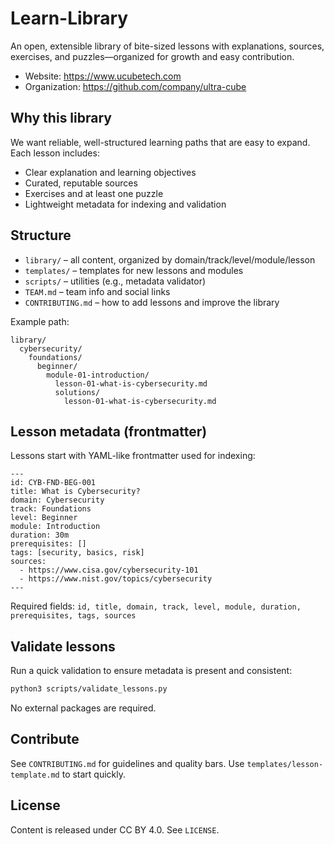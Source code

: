 # Learn-Library

An open, extensible library of bite-sized lessons with explanations, sources, exercises, and puzzles—organized for growth and easy contribution.

- Website: https://www.ucubetech.com
- Organization: https://github.com/company/ultra-cube

## Why this library
We want reliable, well-structured learning paths that are easy to expand. Each lesson includes:
- Clear explanation and learning objectives
- Curated, reputable sources
- Exercises and at least one puzzle
- Lightweight metadata for indexing and validation

## Structure
- `library/` – all content, organized by domain/track/level/module/lesson
- `templates/` – templates for new lessons and modules
- `scripts/` – utilities (e.g., metadata validator)
- `TEAM.md` – team info and social links
- `CONTRIBUTING.md` – how to add lessons and improve the library

Example path:
```
library/
  cybersecurity/
    foundations/
      beginner/
        module-01-introduction/
          lesson-01-what-is-cybersecurity.md
          solutions/
            lesson-01-what-is-cybersecurity.md
```

## Lesson metadata (frontmatter)
Lessons start with YAML-like frontmatter used for indexing:
```
---
id: CYB-FND-BEG-001
title: What is Cybersecurity?
domain: Cybersecurity
track: Foundations
level: Beginner
module: Introduction
duration: 30m
prerequisites: []
tags: [security, basics, risk]
sources:
  - https://www.cisa.gov/cybersecurity-101
  - https://www.nist.gov/topics/cybersecurity
---
```

Required fields: `id, title, domain, track, level, module, duration, prerequisites, tags, sources`

## Validate lessons
Run a quick validation to ensure metadata is present and consistent:

```zsh
python3 scripts/validate_lessons.py
```

No external packages are required.

## Contribute
See `CONTRIBUTING.md` for guidelines and quality bars. Use `templates/lesson-template.md` to start quickly.

## License
Content is released under CC BY 4.0. See `LICENSE`.
